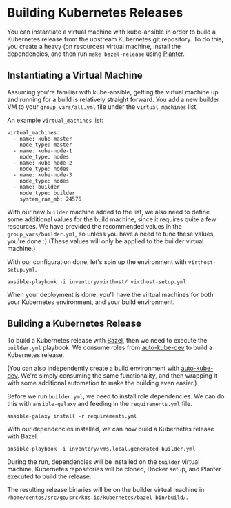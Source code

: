 # Building Kubernetes Releases

You can instantiate a virtual machine with kube-ansible in order to
build a Kubernetes release from the upstream Kubernetes git repository. To do
this, you create a heavy (on resources) virtual machine, install the
dependencies, and then run `make bazel-release` using
[Planter](https://github.com/kubernetes/test-infra/tree/master/planter).

## Instantiating a Virtual Machine

Assuming you're familiar with kube-ansible, getting the virtual machine
up and running for a build is relatively straight forward. You add a new
builder VM to your `group_vars/all.yml` file under the `virtual_machines` list.

An example `virtual_machines` list:

```
virtual_machines:
  - name: kube-master
    node_type: master
  - name: kube-node-1
    node_type: nodes
  - name: kube-node-2
    node_type: nodes
  - name: kube-node-3
    node_type: nodes
  - name: builder
    node_type: builder
    system_ram_mb: 24576

```

With our new `builder` machine added to the list, we also need to define some
additional values for the build machine, since it requires quite a few
resources. We have provided the recommended values in the
`group_vars/builder.yml`, so unless you have a need to tune these values,
you're done :) (These values will only be applied to the builder virtual
machine.)

With our configuration done, let's spin up the environment with
`virthost-setup.yml`.

```
ansible-playbook -i inventory/virthost/ virthost-setup.yml
```

When your deployment is done, you'll have the virtual machines for both your
Kubernetes environment, and your build environment.

## Building a Kubernetes Release

To build a Kubernetes release with [Bazel](https://bazel.build/), then we need
to execute the `builder.yml` playbook. We consume roles from
[auto-kube-dev](https://github.com/redhat-nfvpe/auto-kube-dev) to build a
Kubernetes release.

(You can also independently create a build environment with
[auto-kube-dev](https://github.com/redhat-nfvpe/auto-kube-dev). We're simply
consuming the same functionality, and then wrapping it with some additional
automation to make the building even easier.)

Before we run `builder.yml`, we need to install role dependencies. We can do
this with `ansible-galaxy` and feeding in the `requirements.yml` file.

```
ansible-galaxy install -r requirements.yml
```

With our dependencies installed, we can now build a Kubernetes release with
Bazel.

```
ansible-playbook -i inventory/vms.local.generated builder.yml
```

During the run, dependencies will be installed on the `builder` virtual
machine, Kubernetes repositories will be cloned, Docker setup, and Planter
executed to build the release.

The resulting release binaries will be on the builder virtual machine in
`/home/centos/src/go/src/k8s.io/kubernetes/bazel-bin/build/`.
